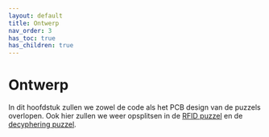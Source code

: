 ```yaml
---
layout: default
title: Ontwerp
nav_order: 3
has_toc: true
has_children: true
---
```


# Ontwerp

In dit hoofdstuk zullen we zowel de code als het PCB design van de puzzels overlopen. Ook hier zullen we weer opsplitsen in de [RFID puzzel](../Ontwerp/RFIDpuzzel.html) en de [decyphering puzzel](../Ontwerp/decypherpuzzel.html).